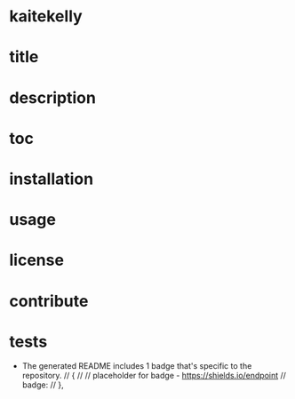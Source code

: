 
# kaitekelly

# title

# description

# toc

# installation

# usage

# license

# contribute

# tests

* The generated README includes 1 badge that's specific to the repository.
// {
  //     // placeholder for badge - https://shields.io/endpoint
  //     badge: 
  // },

